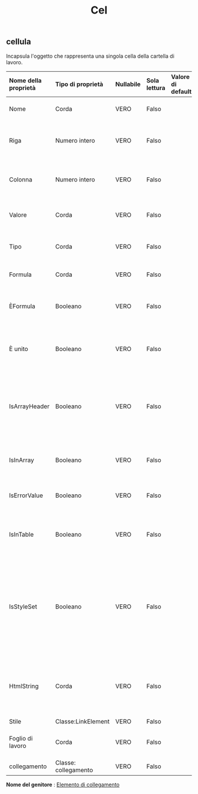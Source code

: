 ﻿---
title: Cel
second_title: Aspose.Cells Cloud Documen
type: docs
url: /it/specification/model/cell/
description: "Aspose.Cells Specifica modello Cloud: Cell. Gestisci facilmente Excel e altri fogli di calcolo con funzionalità come apertura, generazione, modifica, divisione, unione, confronto e conversione"
kwords: Excel, Office, Foglio di calcolo, Cloud REST API, Cellulare
weight: 50
---
## **cellula**

 Incapsula l'oggetto che rappresenta una singola cella della cartella di lavoro.

| Nome della proprietà| Tipo di proprietà| Nullabile| Sola lettura| Valore di default| Descrizione|
|:- |:- |:- |:- |:- |:- |
| Nome| Corda| VERO| Falso|| Ottiene il nome della cella.|
| Riga| Numero intero| VERO| Falso|| Ottiene il numero di riga (in base zero) della cella.|
| Colonna| Numero intero| VERO| Falso|| Ottiene il numero di colonna (in base zero) della cella.|
| Valore| Corda| VERO| Falso|| Ottiene il valore contenuto in questa cella.|
| Tipo| Corda| VERO| Falso|| Rappresenta il tipo di valore della cella.|
| Formula| Corda| VERO| Falso||Ottiene o imposta una formula di .|
| ÈFormula| Booleano| VERO| Falso|| Rappresenta se la cella specificata contiene una formula.|
| È unito| Booleano| VERO| Falso|| Controlla se una cella fa parte di un intervallo unito o meno.|
| IsArrayHeader| Booleano| VERO| Falso|| Indica che la formula della cella è una formula di matrice ed è la prima cella della matrice.|
| IsInArray| Booleano| VERO| Falso|| Indica se la formula della cella è una formula di matrice.|
| IsErrorValue| Booleano| VERO| Falso|| Controlla se il valore di questa cella è un errore.|
| IsInTable| Booleano| VERO| Falso|| Indica se questa cella fa parte della formula della tabella.|
| IsStyleSet| Booleano| VERO| Falso|| Indica se lo stile della cella è impostato. Se restituisce false, significa che questa cella ha un formato di cella predefinito.|
| HtmlString| Corda| VERO| Falso|| Ottiene e imposta la stringa html che contiene dati e alcuni formati in questa cella.|
| Stile| Classe:LinkElement| VERO| Falso|||
| Foglio di lavoro| Corda| VERO| Falso|| Ottiene il foglio di lavoro padre.|
| collegamento| Classe: collegamento| VERO| Falso|||

**Nome del genitore** : [Elemento di collegamento](/specification/model/linkelement)

